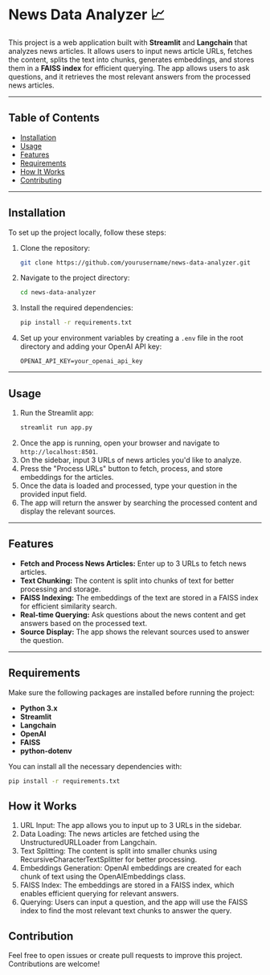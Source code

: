 # News Data Analyzer 📈

This project is a web application built with **Streamlit** and **Langchain** that analyzes news articles. It allows users to input news article URLs, fetches the content, splits the text into chunks, generates embeddings, and stores them in a **FAISS index** for efficient querying. The app allows users to ask questions, and it retrieves the most relevant answers from the processed news articles.

---

## Table of Contents
- [Installation](#installation)
- [Usage](#usage)
- [Features](#features)
- [Requirements](#requirements)
- [How It Works](#how-it-works)
- [Contributing](#contributing)

---

## Installation

To set up the project locally, follow these steps:

1. Clone the repository:
    ```bash
    git clone https://github.com/yourusername/news-data-analyzer.git
    ```
2. Navigate to the project directory:
    ```bash
    cd news-data-analyzer
    ```
3. Install the required dependencies:
    ```bash
    pip install -r requirements.txt
    ```

4. Set up your environment variables by creating a `.env` file in the root directory and adding your OpenAI API key:
    ```
    OPENAI_API_KEY=your_openai_api_key
    ```

---

## Usage

1. Run the Streamlit app:
    ```bash
    streamlit run app.py
    ```
2. Once the app is running, open your browser and navigate to `http://localhost:8501`.
3. On the sidebar, input 3 URLs of news articles you'd like to analyze.
4. Press the "Process URLs" button to fetch, process, and store embeddings for the articles.
5. Once the data is loaded and processed, type your question in the provided input field.
6. The app will return the answer by searching the processed content and display the relevant sources.

---

## Features
- **Fetch and Process News Articles:** Enter up to 3 URLs to fetch news articles.
- **Text Chunking:** The content is split into chunks of text for better processing and storage.
- **FAISS Indexing:** The embeddings of the text are stored in a FAISS index for efficient similarity search.
- **Real-time Querying:** Ask questions about the news content and get answers based on the processed text.
- **Source Display:** The app shows the relevant sources used to answer the question.

---

## Requirements

Make sure the following packages are installed before running the project:

- **Python 3.x**
- **Streamlit**
- **Langchain**
- **OpenAI**
- **FAISS**
- **python-dotenv**

You can install all the necessary dependencies with:

```bash
pip install -r requirements.txt
```

## How it Works

1. URL Input: The app allows you to input up to 3 URLs in the sidebar.
2. Data Loading: The news articles are fetched using the UnstructuredURLLoader from Langchain.
3. Text Splitting: The content is split into smaller chunks using RecursiveCharacterTextSplitter for better processing.
4. Embeddings Generation: OpenAI embeddings are created for each chunk of text using the OpenAIEmbeddings class.
5. FAISS Index: The embeddings are stored in a FAISS index, which enables efficient querying for relevant answers.
6. Querying: Users can input a question, and the app will use the FAISS index to find the most relevant text chunks to answer the query.

## Contribution

Feel free to open issues or create pull requests to improve this project. Contributions are welcome!
